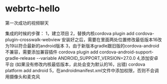 # webrtc-hello
第一次成功的视频聊天


集成的时候的步骤： 
1，建立项目
2，替换内核cordova plugin add cordova-plugin-crosswalk-webview
    安装好之后，需要在里面两处位置修改最低版本16改为19以符合最新的android版本
    <preference name="android-minSdkVersion" value="19" />
3，由于新版本gradle跟旧版的cordova-android不兼容，需要添加兼容插件
     cordova plugin add cordova-android-support-gradle-release --variable ANDROID_SUPPORT_VERSION=27.0.0
4,添加安卓平台 (如果没有修改内核最低版本，此处会变为默认的16，出错)
    cordova platform add android 
5，在androidmanifest.xml文件中添加权限，否则不会调用摄像头和麦克风
    <uses-permission android:name="android.permission.ACCESS_NETWORK_STATE" />
<uses-permission android:name="android.permission.ACCESS_WIFI_STATE" />
<uses-permission android:name="android.permission.INTERNET" />
<uses-permission android:name="android.permission.CAMERA" />
<uses-permission android:name="android.permission.CAPTURE_VIDEO_OUTPUT" />
<uses-permission android:name="android.permission.RECORD_AUDIO" />
<uses-permission android:name="android.permission.MODIFY_AUDIO_SETTINGS" />
